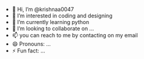 - 👋 Hi, I’m @krishnaa0047
- 👀 I’m interested in coding and designing
- 🌱 I’m currently learning python
- 💞️ I’m looking to collaborate on ...
- 📫 you can reach to me by contacting on my email 
- 😄 Pronouns: ...
- ⚡ Fun fact: ...

<!---
krishnaa0047/krishnaa0047 is a ✨ special ✨ repository because its `README.md` (this file) appears on your GitHub profile.
You can click the Preview link to take a look at your changes.
--->
